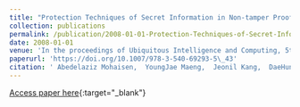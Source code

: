 ```yaml
---
title: "Protection Techniques of Secret Information in Non-tamper Proof Devices of Smart Home Network"
collection: publications
permalink: /publication/2008-01-01-Protection-Techniques-of-Secret-Information-in-Non-tamper-Proof-Devices-of-Smart-Home-Network
date: 2008-01-01
venue: 'In the proceedings of Ubiquitous Intelligence and Computing, 5th International Conference, UIC 2008, Oslo, Norway, June 23-25, 2008, Proceedings'
paperurl: 'https://doi.org/10.1007/978-3-540-69293-5\_43'
citation: ' Abedelaziz Mohaisen,  YoungJae Maeng,  Jeonil Kang,  DaeHun Nyang,  KyungHee Lee,  Dowon Hong,  Jong Han, &quot;Protection Techniques of Secret Information in Non-tamper Proof Devices of Smart Home Network.&quot; In the proceedings of Ubiquitous Intelligence and Computing, 5th International Conference, UIC 2008, Oslo, Norway, June 23-25, 2008, Proceedings, 2008.'
---
```

[Access paper here](https://doi.org/10.1007/978-3-540-69293-5\_43){:target="_blank"}
